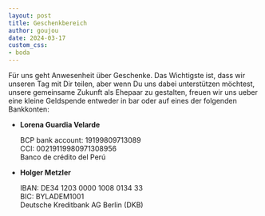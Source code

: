 ```yaml
---
layout: post
title: Geschenkbereich
author: goujou
date: 2024-03-17
custom_css:
- boda
---
```


Für uns geht Anwesenheit über Geschenke.
Das Wichtigste ist, dass wir unseren Tag mit Dir teilen, aber wenn Du uns dabei unterstützen möchtest, unsere gemeinsame Zukunft als Ehepaar zu gestalten, freuen wir uns ueber eine kleine Geldspende entweder in bar oder auf eines der folgenden Bankkonten:

- **Lorena Guardia Velarde**

    BCP bank account: 19199809713089<br>
    CCI: 00219119980971308956<br>
    Banco de crédito del Perú

- **Holger Metzler**

    IBAN: DE34 1203 0000 1008 0134 33<br>
    BIC: BYLADEM1001<br>
    Deutsche Kreditbank AG Berlin (DKB)
